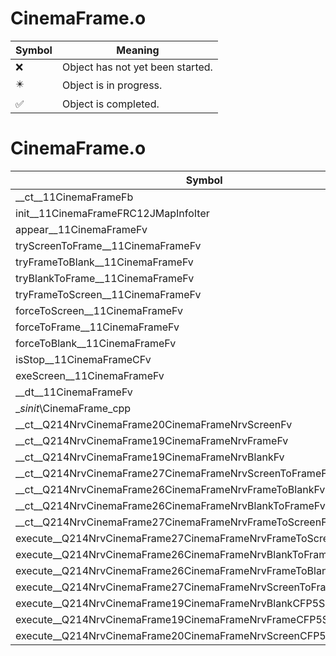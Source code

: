 # CinemaFrame.o
| Symbol | Meaning 
| ------------- | ------------- 
| :x: | Object has not yet been started. 
| :eight_pointed_black_star: | Object is in progress. 
| :white_check_mark: | Object is completed. 


# CinemaFrame.o
| Symbol | Decompiled? |
| ------------- | ------------- |
| __ct__11CinemaFrameFb | :x: |
| init__11CinemaFrameFRC12JMapInfoIter | :x: |
| appear__11CinemaFrameFv | :x: |
| tryScreenToFrame__11CinemaFrameFv | :x: |
| tryFrameToBlank__11CinemaFrameFv | :x: |
| tryBlankToFrame__11CinemaFrameFv | :x: |
| tryFrameToScreen__11CinemaFrameFv | :x: |
| forceToScreen__11CinemaFrameFv | :x: |
| forceToFrame__11CinemaFrameFv | :x: |
| forceToBlank__11CinemaFrameFv | :x: |
| isStop__11CinemaFrameCFv | :x: |
| exeScreen__11CinemaFrameFv | :x: |
| __dt__11CinemaFrameFv | :x: |
| __sinit_\CinemaFrame_cpp | :x: |
| __ct__Q214NrvCinemaFrame20CinemaFrameNrvScreenFv | :x: |
| __ct__Q214NrvCinemaFrame19CinemaFrameNrvFrameFv | :x: |
| __ct__Q214NrvCinemaFrame19CinemaFrameNrvBlankFv | :x: |
| __ct__Q214NrvCinemaFrame27CinemaFrameNrvScreenToFrameFv | :x: |
| __ct__Q214NrvCinemaFrame26CinemaFrameNrvFrameToBlankFv | :x: |
| __ct__Q214NrvCinemaFrame26CinemaFrameNrvBlankToFrameFv | :x: |
| __ct__Q214NrvCinemaFrame27CinemaFrameNrvFrameToScreenFv | :x: |
| execute__Q214NrvCinemaFrame27CinemaFrameNrvFrameToScreenCFP5Spine | :x: |
| execute__Q214NrvCinemaFrame26CinemaFrameNrvBlankToFrameCFP5Spine | :x: |
| execute__Q214NrvCinemaFrame26CinemaFrameNrvFrameToBlankCFP5Spine | :x: |
| execute__Q214NrvCinemaFrame27CinemaFrameNrvScreenToFrameCFP5Spine | :x: |
| execute__Q214NrvCinemaFrame19CinemaFrameNrvBlankCFP5Spine | :x: |
| execute__Q214NrvCinemaFrame19CinemaFrameNrvFrameCFP5Spine | :x: |
| execute__Q214NrvCinemaFrame20CinemaFrameNrvScreenCFP5Spine | :x: |
